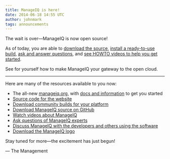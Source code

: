 ```yaml
---
title: ManageIQ is here!
date: 2014-06-18 14:55 UTC
author: johnmark
tags: announcements
---
```


The wait is over&mdash;ManageIQ is now open source!

As of today, you are able to [download the source](https://github.com/ManageIQ/manageiq), [install a ready-to-use build](/download/), [ask and answer questions](http://ask.manageiq.org/), and [see HOWTO videos to help you get started](/documentation/top-tasks/).

See for yourself how to make ManageIQ your gateway to the open cloud.

---

Here are many of the resources available to you now:

- The all-new [manageiq.org](//manageiq.org), with [docs and information](/documentation/) to get you started
- [Source code for the website](https://github.com/manageiq/manageiq.org)
- [Download community builds for your platform](/download/)
- [Download ManageIQ source on GitHub](https://github.com/ManageIQ/manageiq)
- [Watch videos about ManageIQ](https://youtube.com/user/ManageIQVideo)
- [Ask questions of ManageIQ experts](http://ask.manageiq.org/)
- [Discuss ManageIQ with the developers and others using the software](http://talk.manageiq.org/)
- [Download the ManageIQ logo](/logo/)

Stay tuned for more&mdash;the excitement has just begun!

&mdash; The Management
